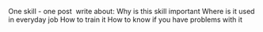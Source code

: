 One skill - one post&nbsp;
write about:
Why is this skill important
Where is it used in everyday job
How to train it
How to know if you have problems with it

